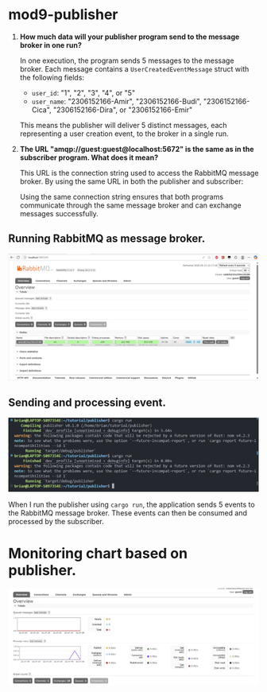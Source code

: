 # mod9-publisher

1. **How much data will your publisher program send to the message broker in one run?**

    In one execution, the program sends 5 messages to the message broker. Each message contains a `UserCreatedEventMessage` struct with the following fields:
    
    - `user_id`: "1", "2", "3", "4", or "5"
    - `user_name`: "2306152166-Amir", "2306152166-Budi", "2306152166-Cica", "2306152166-Dira", or "2306152166-Emir"

    This means the publisher will deliver 5 distinct messages, each representing a user creation event, to the broker in a single run.

2. **The URL "amqp://guest:guest@localhost:5672" is the same as in the subscriber program. What does it mean?**

    This URL is the connection string used to access the RabbitMQ message broker. By using the same URL in both the publisher and subscriber:

    Using the same connection string ensures that both programs communicate through the same message broker and can exchange messages successfully.

## Running RabbitMQ as message broker.
![image1](mod9-1.png)

## Sending and processing event.
![image2](mod9-2.png)

When I run the publisher using ``cargo run``, the application sends 5 events to the RabbitMQ message broker. These events can then be consumed and processed by the subscriber.

# Monitoring chart based on publisher.
![image3](mod9-3.png)



